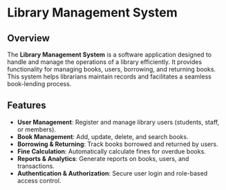 





# Library Management System

## Overview
The **Library Management System** is a software application designed to handle and manage the operations of a library efficiently. It provides functionality for managing books, users, borrowing, and returning books. This system helps librarians maintain records and facilitates a seamless book-lending process.

## Features
- **User Management**: Register and manage library users (students, staff, or members).
- **Book Management**: Add, update, delete, and search books.
- **Borrowing & Returning**: Track books borrowed and returned by users.
- **Fine Calculation**: Automatically calculate fines for overdue books.
- **Reports & Analytics**: Generate reports on books, users, and transactions.
- **Authentication & Authorization**: Secure user login and role-based access control.

